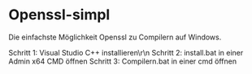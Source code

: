 # Openssl-simpl
Die einfachste Möglichkeit Openssl zu Compilern auf Windows.

Schritt 1: Visual Studio C++ installieren\r\n
Schritt 2: install.bat in einer Admin x64 CMD öffnen
Schritt 3: Compilern.bat in einer cmd öffnen
